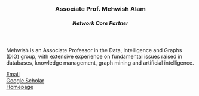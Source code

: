

<header class="post-header">
  <h3 class="post-title"> Associate Prof. Mehwish Alam</h3>
  <h5 class="post-description">Network Core Partner</h5>
</header>

Mehwish is an Associate Professor in the Data, Intelligence and Graphs (DIG) group, with extensive experience on fundamental issues raised in databases, knowledge management, graph mining and artificial intelligence.

<i class="fa fa-envelope"></i> <a href="mailto:mehwish.alam@telecom-paris.fr">Email</a> <br />
<i class="ai ai-google-scholar"></i> <a href="https://scholar.google.com/citations?user=11qHPf0AAAAJ&h=en&oi=sra">Google Scholar</a> <br />
<i class="fa fa-globe"></i> <a href="https://tinyurl.com/ncsyn8mf">Homepage</a>
